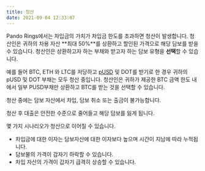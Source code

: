 ```yaml
---
title: 청산
date: 2021-09-04 12:33:07
---
```


Pando Rings에서는 차입금의 가치가 차입금 한도를 초과하면 청산이 발생합니다. 청산인은 귀하의 차용 자산 **최대 50%**를 상환하고 할인된 가격으로 해당 담보를 받을 수 있습니다. 청산인은 상환하고자 하는 부채와 받고자 하는 담보 유형을 **선택**할 수 있습니다.

예를 들어 BTC, ETH 와 LTC를 저당하고 [pUSD](./glossary) 및 DOT를 받기로 한 경우 귀하의 pUSD 및 DOT 부채는 모두 청산 중입니다. 청산인은 귀하가 제공한 BTC 금액 한도 내에서 일부 PUSD부채만 상환하고 BTC를 받는 것을 선택할 수 있습니다.

청산 중에는 담보 자산에서 차입, 담보 취소 또는 출금이 불가능합니다.

청산 후 대출은 안전한 수준으로 줄어들고 해당 담보를 잃게 됩니다.

몇 가지 시나리오가 청산으로 이어질 수 있습니다.
- 차입금에 대한 이자는 담보자산에 대한 이자보다 높으며 시간이 지남에 따라 누적됩니다.
- 담보물의 가격이 갑자기 하락할 수 있습니다.
- 차입 자산의 가격이 갑자기 급격히 상승할 수 있습니다.
 